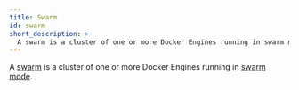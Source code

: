 ```yaml
---
title: Swarm
id: swarm
short_description: >
  A swarm is a cluster of one or more Docker Engines running in swarm mode.
---
```


A [swarm](/engine/swarm/) is a cluster of one or more Docker Engines running in [swarm mode](#swarm-mode).
 